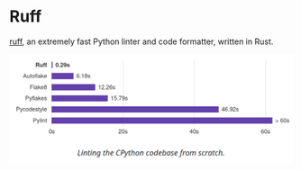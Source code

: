 # Ruff

[ruff](https://github.com/astral-sh/ruff), an extremely fast Python linter and code formatter, written in Rust.

![](img/ruff.png)


